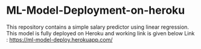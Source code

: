 # ML-Model-Deployment-on-heroku
This repository contains a simple salary predictor using linear regression.
This model is fully deployed on Heroku and working link is given below
Link :  https://ml-model-deploy.herokuapp.com/
